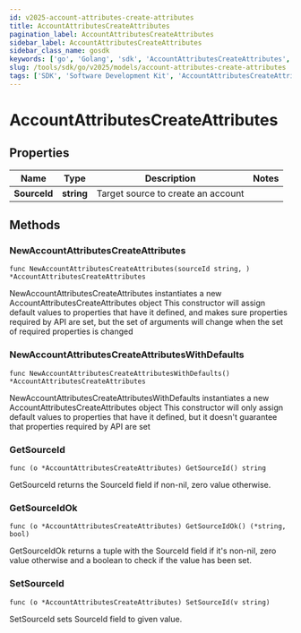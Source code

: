 ```yaml
---
id: v2025-account-attributes-create-attributes
title: AccountAttributesCreateAttributes
pagination_label: AccountAttributesCreateAttributes
sidebar_label: AccountAttributesCreateAttributes
sidebar_class_name: gosdk
keywords: ['go', 'Golang', 'sdk', 'AccountAttributesCreateAttributes', 'V2025AccountAttributesCreateAttributes'] 
slug: /tools/sdk/go/v2025/models/account-attributes-create-attributes
tags: ['SDK', 'Software Development Kit', 'AccountAttributesCreateAttributes', 'V2025AccountAttributesCreateAttributes']
---
```


# AccountAttributesCreateAttributes

## Properties

Name | Type | Description | Notes
------------ | ------------- | ------------- | -------------
**SourceId** | **string** | Target source to create an account | 

## Methods

### NewAccountAttributesCreateAttributes

`func NewAccountAttributesCreateAttributes(sourceId string, ) *AccountAttributesCreateAttributes`

NewAccountAttributesCreateAttributes instantiates a new AccountAttributesCreateAttributes object
This constructor will assign default values to properties that have it defined,
and makes sure properties required by API are set, but the set of arguments
will change when the set of required properties is changed

### NewAccountAttributesCreateAttributesWithDefaults

`func NewAccountAttributesCreateAttributesWithDefaults() *AccountAttributesCreateAttributes`

NewAccountAttributesCreateAttributesWithDefaults instantiates a new AccountAttributesCreateAttributes object
This constructor will only assign default values to properties that have it defined,
but it doesn't guarantee that properties required by API are set

### GetSourceId

`func (o *AccountAttributesCreateAttributes) GetSourceId() string`

GetSourceId returns the SourceId field if non-nil, zero value otherwise.

### GetSourceIdOk

`func (o *AccountAttributesCreateAttributes) GetSourceIdOk() (*string, bool)`

GetSourceIdOk returns a tuple with the SourceId field if it's non-nil, zero value otherwise
and a boolean to check if the value has been set.

### SetSourceId

`func (o *AccountAttributesCreateAttributes) SetSourceId(v string)`

SetSourceId sets SourceId field to given value.



